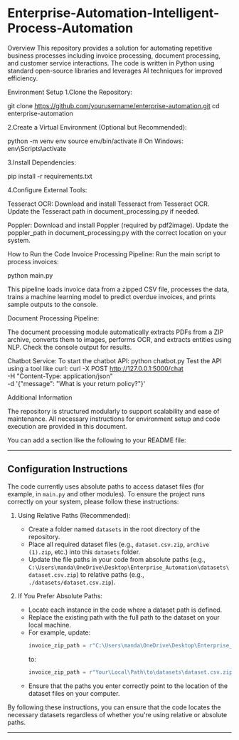 # Enterprise-Automation-Intelligent-Process-Automation

Overview This repository provides a solution for automating repetitive business processes including invoice processing, document processing, and customer service interactions. The code is written in Python using standard open-source libraries and leverages AI techniques for improved efficiency.


Environment Setup
1.Clone the Repository:

git clone https://github.com/yourusername/enterprise-automation.git
cd enterprise-automation

2.Create a Virtual Environment (Optional but Recommended):

python -m venv env
source env/bin/activate    # On Windows: env\Scripts\activate

3.Install Dependencies:

pip install -r requirements.txt

4.Configure External Tools:

Tesseract OCR:
Download and install Tesseract from Tesseract OCR. Update the Tesseract path in document_processing.py if needed.

Poppler:
Download and install Poppler (required by pdf2image). Update the poppler_path in document_processing.py with the correct location on your system.

How to Run the Code
Invoice Processing Pipeline:
Run the main script to process invoices:

python main.py

This pipeline loads invoice data from a zipped CSV file, processes the data, trains a machine learning model to predict overdue invoices, and prints sample outputs to the console.


Document Processing Pipeline:

The document processing module automatically extracts PDFs from a ZIP archive, converts them to images, performs OCR, and extracts entities using NLP. Check the console output for results.

Chatbot Service:
To start the chatbot API:
python chatbot.py
Test the API using a tool like curl:
curl -X POST http://127.0.0.1:5000/chat \
     -H "Content-Type: application/json" \
     -d '{"message": "What is your return policy?"}'


Additional Information

The repository is structured modularly to support scalability and ease of maintenance.
All necessary instructions for environment setup and code execution are provided in this document.


You can add a section like the following to your README file:

---

## Configuration Instructions

The code currently uses absolute paths to access dataset files (for example, in `main.py` and other modules). To ensure the project runs correctly on your system, please follow these instructions:

1. Using Relative Paths (Recommended):  
   - Create a folder named `datasets` in the root directory of the repository.
   - Place all required dataset files (e.g., `dataset.csv.zip`, `archive (1).zip`, etc.) into this `datasets` folder.
   - Update the file paths in your code from absolute paths (e.g., `C:\Users\manda\OneDrive\Desktop\Enterprise_Automation\datasets\dataset.csv.zip`) to relative paths (e.g., `./datasets/dataset.csv.zip`).

2. If You Prefer Absolute Paths:  
   - Locate each instance in the code where a dataset path is defined.
   - Replace the existing path with the full path to the dataset on your local machine.
   - For example, update:
     ```python
     invoice_zip_path = r"C:\Users\manda\OneDrive\Desktop\Enterprise_Automation\datasets\dataset.csv.zip"
     ```
     to:
     ```python
     invoice_zip_path = r"Your\Local\Path\to\datasets\dataset.csv.zip"
     ```
   - Ensure that the paths you enter correctly point to the location of the dataset files on your computer.

By following these instructions, you can ensure that the code locates the necessary datasets regardless of whether you're using relative or absolute paths.

---

